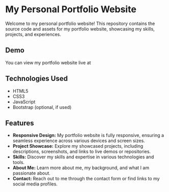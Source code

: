 # My Personal Portfolio Website

Welcome to my personal portfolio website! This repository contains the source code and assets for my portfolio website, showcasing my skills, projects, and experiences.

## Demo

You can view my portfolio website live at 

## Technologies Used

- HTML5
- CSS3
- JavaScript
- Bootstrap (optional, if used)

## Features

- **Responsive Design:** My portfolio website is fully responsive, ensuring a seamless experience across various devices and screen sizes.
- **Project Showcase:** Explore my showcased projects, including descriptions, screenshots, and links to live demos or repositories.
- **Skills:** Discover my skills and expertise in various technologies and tools.
- **About Me:** Learn more about me, my background, and what I am passionate about.
- **Contact:** Reach out to me through the contact form or find links to my social media profiles.
